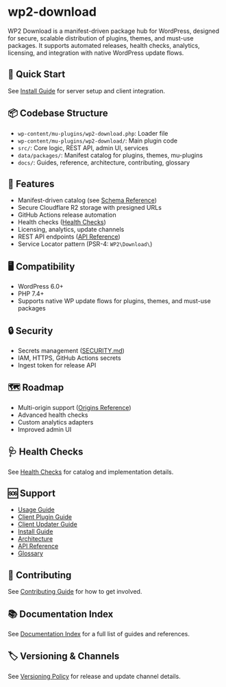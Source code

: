# wp2-download

WP2 Download is a manifest-driven package hub for WordPress, designed for secure, scalable distribution of plugins, themes, and must-use packages. It supports automated releases, health checks, analytics, licensing, and integration with native WordPress update flows.

## 🚀 Quick Start

See [Install Guide](docs/install-guide.md) for server setup and client integration.

## 📦 Codebase Structure

- `wp-content/mu-plugins/wp2-download.php`: Loader file
- `wp-content/mu-plugins/wp2-download/`: Main plugin code
- `src/`: Core logic, REST API, admin UI, services
- `data/packages/`: Manifest catalog for plugins, themes, mu-plugins
- `docs/`: Guides, reference, architecture, contributing, glossary

## 🧩 Features

- Manifest-driven catalog (see [Schema Reference](docs/schema.md))
- Secure Cloudflare R2 storage with presigned URLs
- GitHub Actions release automation
- Health checks ([Health Checks](docs/health-checks.md))
- Licensing, analytics, update channels
- REST API endpoints ([API Reference](docs/api-reference.md))
- Service Locator pattern (PSR-4: `WP2\Download\`)

## 🖥️ Compatibility

- WordPress 6.0+
- PHP 7.4+
- Supports native WP update flows for plugins, themes, and must-use packages

## 🔒 Security

- Secrets management ([SECURITY.md](docs/SECURITY.md))
- IAM, HTTPS, GitHub Actions secrets
- Ingest token for release API

## 🗺️ Roadmap

- Multi-origin support ([Origins Reference](docs/origins.md))
- Advanced health checks
- Custom analytics adapters
- Improved admin UI

## 🩺 Health Checks

See [Health Checks](docs/health-checks.md) for catalog and implementation details.

## 🆘 Support

- [Usage Guide](docs/usage-guide.md)
- [Client Plugin Guide](docs/client-plugin-guide.md)
- [Client Updater Guide](docs/client-updater-guide.md)
- [Install Guide](docs/install-guide.md)
- [Architecture](docs/architecture.md)
- [API Reference](docs/api-reference.md)
- [Glossary](docs/GLOSSARY.md)

## 📝 Contributing

See [Contributing Guide](docs/CONTRIBUTING.md) for how to get involved.

## 📚 Documentation Index

See [Documentation Index](docs/index.md) for a full list of guides and references.

## 🏷️ Versioning & Channels

See [Versioning Policy](docs/VERSIONING.md) for release and update channel details.